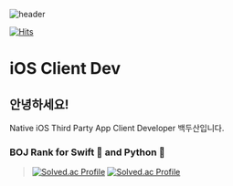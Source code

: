 ![header](https://capsule-render.vercel.app/api?type=rounded&color=auto&height=300&section=header&text=Hi!%20I'm%20Dusan%20Baek%20&fontSize=90)

[![Hits](https://hits.seeyoufarm.com/api/count/incr/badge.svg?url=https%3A%2F%2Fgithub.com%2Fbaekdusan&count_bg=%2379C83D&title_bg=%23555555&icon=&icon_color=%23E7E7E7&title=hits&edge_flat=false)](https://hits.seeyoufarm.com)

# iOS Client Dev
## 안녕하세요!
Native iOS Third Party App Client Developer 백두산입니다.

### BOJ Rank for Swift 🍏 and Python 🍪
> [![Solved.ac Profile](http://mazassumnida.wtf/api/generate_badge?boj=santoo)](https://solved.ac/santoo)
> [![Solved.ac Profile](http://mazassumnida.wtf/api/generate_badge?boj=dusanbaek)](https://solved.ac/dusanbaek)
